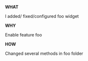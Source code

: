 **WHAT**

I added/ fixed/configured foo widget

**WHY**

Enable feature foo

**HOW**

Changed several methods in foo folder
